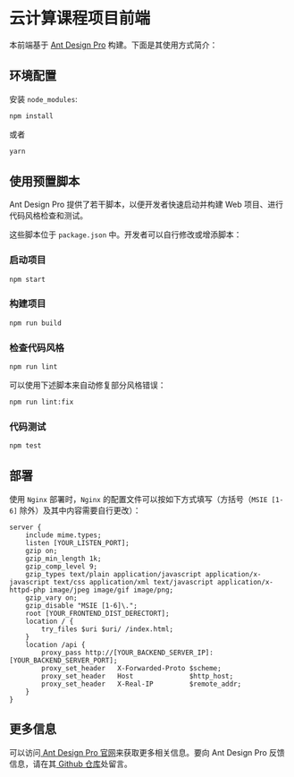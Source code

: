 # 云计算课程项目前端

本前端基于 [Ant Design Pro](https://pro.ant.design) 构建。下面是其使用方式简介：

## 环境配置

安装 `node_modules`:

```bash
npm install
```

或者

```bash
yarn
```

## 使用预置脚本

Ant Design Pro 提供了若干脚本，以便开发者快速启动并构建 Web 项目、进行代码风格检查和测试。 

这些脚本位于 `package.json` 中。开发者可以自行修改或增添脚本：

### 启动项目

```bash
npm start
```

### 构建项目

```bash
npm run build
```

### 检查代码风格

```bash
npm run lint
```

可以使用下述脚本来自动修复部分风格错误：

```bash
npm run lint:fix
```

### 代码测试

```bash
npm test
```

## 部署

使用 `Nginx` 部署时，`Nginx` 的配置文件可以按如下方式填写（方括号（`MSIE [1-6]` 除外）及其中内容需要自行更改）：

```
server {
    include mime.types;
    listen [YOUR_LISTEN_PORT];
    gzip on;
    gzip_min_length 1k;
    gzip_comp_level 9;
    gzip_types text/plain application/javascript application/x-javascript text/css application/xml text/javascript application/x-httpd-php image/jpeg image/gif image/png;
    gzip_vary on;
    gzip_disable "MSIE [1-6]\.";
    root [YOUR_FRONTEND_DIST_DERECTORT];
    location / {
        try_files $uri $uri/ /index.html;
    }
    location /api {
        proxy_pass http://[YOUR_BACKEND_SERVER_IP]:[YOUR_BACKEND_SERVER_PORT];
        proxy_set_header   X-Forwarded-Proto $scheme;
        proxy_set_header   Host              $http_host;
        proxy_set_header   X-Real-IP         $remote_addr;
    }
}
```

## 更多信息

可以访问[ Ant Design Pro 官网](https://pro.ant.design)来获取更多相关信息。要向 Ant Design Pro 反馈信息，请在其[ Github 仓库](https://github.com/ant-design/ant-design-pro)处留言。

